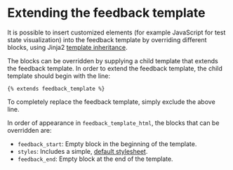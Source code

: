 # Extending the feedback template

It is possible to insert customized elements (for example JavaScript for test state visualization) into the feedback template by overriding different blocks, using Jinja2 [template inheritance](http://jinja.pocoo.org/docs/2.9/templates/#template-inheritance).

The blocks can be overridden by supplying a child template that extends the feedback template.
In order to extend the feedback template, the child template should begin with the line:

`{% extends feedback_template %}`

To completely replace the feedback template, simply exclude the above line.

In order of appearance in `feedback_template_html`, the blocks that can be overridden are:

* `feedback_start`: Empty block in the beginning of the template.
* `styles`: Includes a simple, [default stylesheet](feedback.css).
* `feedback_end`: Empty block at the end of the template.
